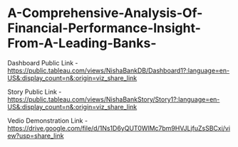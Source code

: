 # A-Comprehensive-Analysis-Of-Financial-Performance-Insight-From-A-Leading-Banks-


Dashboard Public Link -https://public.tableau.com/views/NishaBankDB/Dashboard1?:language=en-US&:display_count=n&:origin=viz_share_link

Story Public Link -https://public.tableau.com/views/NishaBankStory/Story1?:language=en-US&:display_count=n&:origin=viz_share_link

Vedio Demonstration Link -https://drive.google.com/file/d/1Ns1D6yQUT0WlMc7bm9HVJLjfuZsSBCxi/view?usp=share_link
